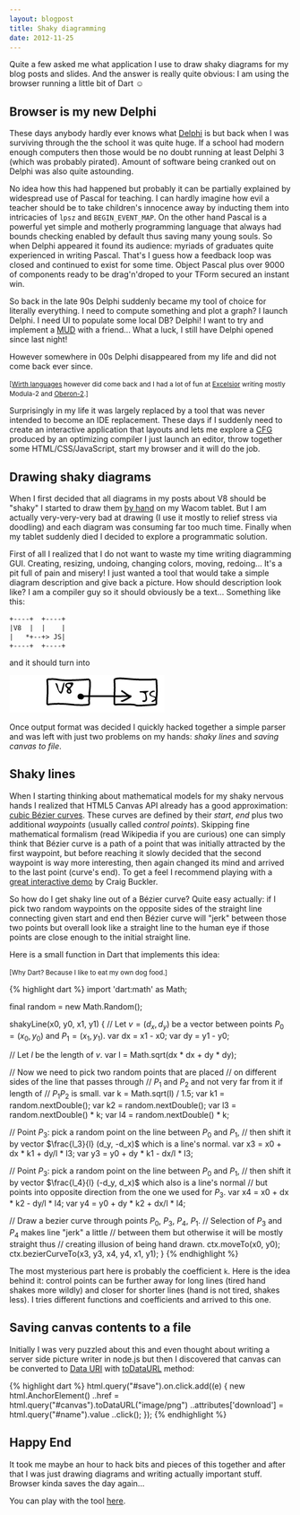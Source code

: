 ```yaml
---
layout: blogpost
title: Shaky diagramming
date: 2012-11-25
---
```


Quite a few asked me what application I use to draw shaky diagrams for my blog posts and slides. And the answer is really quite obvious: I am using the browser running a little bit of Dart &#x263A;

Browser is my new Delphi
-------------------------

These days anybody hardly ever knows what [Delphi](http://en.wikipedia.org/wiki/Embarcadero_Delphi) is but back when I was surviving through the the school it was quite huge. If a school had modern enough computers then those would be no doubt running at least Delphi 3 (which was probably pirated). Amount of software being cranked out on Delphi was also quite astounding.

No idea how this had happened but probably it can be partially explained by widespread use of Pascal for teaching. I can hardly imagine how evil a teacher should be to take children's innocence away by inducting them into intricacies of `lpsz` and `BEGIN_EVENT_MAP`. On the other hand Pascal is a powerful yet simple and motherly programming language that always had bounds checking enabled by default thus saving many young souls. So when Delphi appeared it found its audience: myriads of graduates quite experienced in writing Pascal. That's I guess how a feedback loop was closed and continued to exist for some time. Object Pascal plus over 9000 of components ready to be drag'n'droped to your TForm secured an instant win.

So back in the late 90s Delphi suddenly became my tool of choice for literally everything. I need to compute something and plot a graph? I launch Delphi. I need UI to populate some local DB? Delphi! I want to try and implement a [MUD](http://en.wikipedia.org/wiki/MUD) with a friend... What a luck, I still have Delphi opened since last night!

However somewhere in 00s Delphi disappeared from my life and did not come back ever since.

<p><small>[<a href="http://en.wikipedia.org/wiki/List_of_programming_languages_by_type#Wirth_languages">Wirth languages</a> however did come back and I had a lot of fun at <a href="http://www.excelsior-usa.com/">Excelsior</a> writing mostly Modula-2 and <a href="http://en.wikipedia.org/wiki/Oberon-2_(programming_language)">Oberon-2</a>.]</small></p>

Surprisingly in my life it was largely replaced by a tool that was never intended to become an IDE replacement. These days if I suddenly need to create an interactive application that layouts and lets me explore a [CFG](http://en.wikipedia.org/wiki/Control_flow_graph) produced by an optimizing compiler I just launch an editor, throw together some HTML/CSS/JavaScript, start my browser and it will do the job.

Drawing shaky diagrams
----------------------

When I first decided that all diagrams in my posts about V8 should be "shaky" I started to draw them [by hand](http://s3.mrale.ph/images/point-structure-c.png) on my Wacom tablet. But I am actually very-very-very bad at drawing (I use it mostly to relief stress via doodling) and each diagram was consuming far too much time. Finally when my tablet suddenly died I decided to explore a programmatic solution.

First of all I realized that I do not want to waste my time writing diagramming GUI. Creating, resizing, undoing, changing colors, moving, redoing... It's a pit full of pain and misery! I just wanted a tool that would take a simple diagram description and give back a picture. How should description look like? I am a compiler guy so it should obviously be a text... Something like this:

    +----+  +----+
    |V8  |  |    |
    |   *+--+> JS|
    +----+  +----+

and it should turn into

<img src="/images/2012-11-25/example.png"/>

Once output format was decided I quickly hacked together a simple parser and was left with just two problems on my hands: *shaky lines* and *saving canvas to file*.

Shaky lines
-----------

When I starting thinking about mathematical models for my shaky nervous hands I realized that HTML5 Canvas API already has a good approximation: [cubic B&eacute;zier curves](http://en.wikipedia.org/wiki/B%C3%A9zier_curve#Cubic_B.C3.A9zier_curves). These curves are defined by their *start*, *end* plus two additional *waypoints* (usually called *control points*). Skipping fine mathematical formalism (read Wikipedia if you are curious) one can simply think that B&eacute;zier curve is a path of a point that was initially attracted by the first waypoint, but before reaching it slowly decided that the second waypoint is way more interesting, then again changed its mind and arrived to the last point (curve's end). To get a feel I recommend playing with a [great interactive demo](http://blogs.sitepointstatic.com/examples/tech/canvas-curves/bezier-curve.html) by Craig Buckler.

So how do I get shaky line out of a B&eacute;zier curve? Quite easy actually: if I pick two random waypoints on the opposite sides of the straight line connecting given start and end then B&eacute;zier curve will "jerk" between those two points but overall look like a straight line to the human eye if those points are close enough to the initial straight line.

Here is a small function in Dart that implements this idea:

<p><small>[Why Dart? Because I like to eat my own dog food.]</small></p>

{% highlight dart %}
import 'dart:math' as Math;

final random = new Math.Random();

shakyLine(x0, y0, x1, y1) {
  // Let $v = (d_x, d_y)$ be a vector between points $P_0 = (x_0, y_0)$ and $P_1 = (x_1, y_1)$.
  var dx = x1 - x0;
  var dy = y1 - y0;

  // Let $l$ be the length of $v$.
  var l = Math.sqrt(dx * dx + dy * dy);

  // Now we need to pick two random points that are placed
  // on different sides of the line that passes through
  // $P_1$ and $P_2$ and not very far from it if length of
  // $P_1 P_2$ is small.
  var k = Math.sqrt(l) / 1.5;
  var k1 = random.nextDouble();
  var k2 = random.nextDouble();
  var l3 = random.nextDouble() * k;
  var l4 = random.nextDouble() * k;

  // Point $P_3$: pick a random point on the line between $P_0$ and $P_1$,
  // then shift it by vector $\frac{l_3}{l} (d_y, -d_x)$ which is a line's normal.
  var x3 = x0 + dx * k1 + dy/l * l3;
  var y3 = y0 + dy * k1 - dx/l * l3;

  // Point $P_3$: pick a random point on the line between $P_0$ and $P_1$,
  // then shift it by vector $\frac{l_4}{l} (-d_y, d_x)$ which also is a line's normal
  // but points into opposite direction from the one we used for $P_3$.
  var x4 = x0 + dx * k2 - dy/l * l4;
  var y4 = y0 + dy * k2 + dx/l * l4;

  // Draw a bezier curve through points $P_0$, $P_3$, $P_4$, $P_1$.
  // Selection of $P_3$ and $P_4$ makes line "jerk" a little
  // between them but otherwise it will be mostly straight thus
  // creating illusion of being hand drawn.
  ctx.moveTo(x0, y0);
  ctx.bezierCurveTo(x3, y3, x4, y4, x1, y1);
}
{% endhighlight %}

The most mysterious part here is probably the coefficient `k`. Here is the idea behind it: control points can be further away for long lines (tired hand shakes more wildly) and closer for shorter lines (hand is not tired, shakes less). I tries different functions and coefficients and arrived to this one.

Saving canvas contents to a file
--------------------------------

Initially I was very puzzled about this and even thought about writing a server side picture writer in node.js but then I discovered that canvas can be converted to [Data URI](http://en.wikipedia.org/wiki/Data_URI_scheme) with [toDataURL](http://docs.webplatform.org/wiki/canvas/methods/toDataURL) method:

{% highlight dart %}
html.query("#save").on.click.add((e) {
  new html.AnchorElement()
          ..href = html.query("#canvas").toDataURL("image/png")
          ..attributes['download'] = html.query("#name").value
          ..click();
});
{% endhighlight %}

Happy End
---------

It took me maybe an hour to hack bits and pieces of this together and after that I was just drawing diagrams and writing actually important stuff. Browser kinda saves the day again...

You can play with the tool [here](https://moe-js.googlecode.com/git/talks/jsconfeu2012/tools/shaky/deploy/shaky.html).

<script type="text/x-mathjax-config">
  MathJax.Hub.Config({
    tex2jax: {
      inlineMath: [['$','$'], ['\\(','\\)']],
      skipTags: ["script","noscript","style","textarea"]
    }
  });
</script>
<script type="text/javascript"
  src="https://c328740.ssl.cf1.rackcdn.com/mathjax/latest/MathJax.js?config=TeX-AMS-MML_HTMLorMML">
</script>
